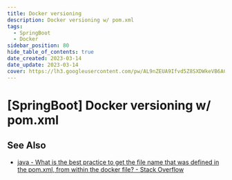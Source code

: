 ```yaml
---
title: Docker versioning
description: Docker versioning w/ pom.xml
tags:
  - SpringBoot
  - Docker
sidebar_position: 80
hide_table_of_contents: true
date_created: 2023-03-14
date_update: 2023-03-14
cover: https://lh3.googleusercontent.com/pw/AL9nZEUA9Ifvd5Z8SXDWkeVB6AC4MPGwnXaL6kBXNPoXwOQQ2jOcZ1Jw_0p8TKK8C3ZX0e67_FOY15eDrm7aaXSQJcKtoUzC80SAQEHsaBy6qS2AqNNs5VUFNXBKm439y_1wkvmDl-PnL8ReojnIumNlEvOXBg=w800-no?authuser=0
---
```


[SpringBoot] Docker versioning w/ pom.xml
=========================================




See Also
--------

- [java - What is the best practice to get the file name that was defined in the pom.xml, from within the docker file? - Stack Overflow](https://stackoverflow.com/questions/50896123/what-is-the-best-practice-to-get-the-file-name-that-was-defined-in-the-pom-xml)

